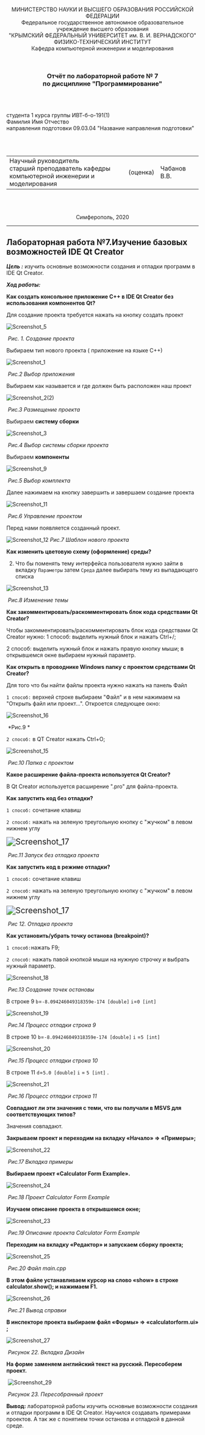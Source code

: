 <p align="center">МИНИСТЕРСТВО НАУКИ  И ВЫСШЕГО ОБРАЗОВАНИЯ РОССИЙСКОЙ ФЕДЕРАЦИИ<br>
Федеральное государственное автономное образовательное учреждение высшего образования<br>
"КРЫМСКИЙ ФЕДЕРАЛЬНЫЙ УНИВЕРСИТЕТ им. В. И. ВЕРНАДСКОГО"<br>
ФИЗИКО-ТЕХНИЧЕСКИЙ ИНСТИТУТ<br>
Кафедра компьютерной инженерии и моделирования</p>
<br>
<h3 align="center">Отчёт по лабораторной работе № 7<br> по дисциплине "Программирование"</h3>
<br><br>

<p>студента 1 курса группы ИВТ-б-о-191(1)<br>
Фамилия Имя Отчество<br>
направления подготовки 09.03.04 "Название направления подготовки"</p>

<br><br>

<table>
<tr><td>Научный руководитель<br> старший преподаватель кафедры<br> компьютерной инженерии и моделирования</td>
<td>(оценка)</td>
<td>Чабанов В.В.</td>
</tr>
</table>
<br><br>
<p align="center">Симферополь, 2020</p>
<hr>

## Лабораторная работа №7.Изучение базовых возможностей IDE Qt Creator

***Цель :*** изучить основные возможности создания и отладки программ в IDE Qt Creator.

***Ход работы:***

**Как создать консольное приложение С++ в IDE Qt Creator без использования компонентов Qt?**

Для создание проекта требуется нажать на кнопку создать проект 

![Screenshot_5](https://raw.githubusercontent.com/fanklim1/CFU2019/master/lab.7/Pic/Screenshot_5.png)

​																						*Рис. 1. Создание проекта*

Выбираем тип нового проекта ( приложение на языке С++)

![Screenshot_1](https://raw.githubusercontent.com/fanklim1/CFU2019/master/lab.7/Pic/Screenshot_1.png)

​																		*Рис.2 Выбор приложения*





Выбираем как называется и  где должен быть расположен наш проект

![Screenshot_2(2)](https://raw.githubusercontent.com/fanklim1/CFU2019/master/lab.7/Pic/Screenshot_2(2).png)

​																					*Рис.3 Размещение проекта*

Выбираем **систему сборки**

![Screenshot_3](https://raw.githubusercontent.com/fanklim1/CFU2019/master/lab.7/Pic/Screenshot_3.png)

​																	*Рис.4 Выбор системы сборки проекта*

Выбираем **компоненты** 

![Screenshot_9](https://raw.githubusercontent.com/fanklim1/CFU2019/master/lab.7/Pic/Screenshot_9.png)

​																		*Рис.5 Выбор комплекта*																			

Далее нажимаем на кнопку завершить  и завершаем создание проекта

![Screenshot_11](https://raw.githubusercontent.com/fanklim1/CFU2019/master/lab.7/Pic/Screenshot_11.png)

​																	*Рис.6 Управление проектом*

Перед нами появляется  созданный проект.  

![Screenshot_12](https://raw.githubusercontent.com/fanklim1/CFU2019/master/lab.7/Pic/Screenshot_12.png)																	*Рис.7 Шаблон нового проекта* 



**Как изменить цветовую схему (оформление) среды?**

2. Что бы поменять тему интерфейса пользователя нужно зайти в вкладку `Параметры` затем `Среда`  далее выбирать тему из выпадающего списка

![Screenshot_13](https://raw.githubusercontent.com/fanklim1/CFU2019/master/lab.7/Pic/Screenshot_13.png)

​																			*Рис.8 Изменение темы*

**Как закомментировать/раскомментировать блок кода средствами Qt Creator?**

Чтобы закомментировать/раскомментировать блок кода средствами Qt Creator нужно:
1 способ: выделить нужный блок и нажать Ctrl+/; 

2 способ: выделить нужный блок и нажать правую кнопку мыши; в открывшемся окне выбираем нужный параметр.

**Как открыть в проводнике Windows папку с проектом средствами Qt Creator?**

Для того что бы найти файлы проекта нужно нажать на панель Файл

`1 способ:` верхней строке выбираем "Файл" и в нем нажимаем на "Открыть файл или проект...". Откроется следующее окно:

![Screenshot_16](https://raw.githubusercontent.com/fanklim1/CFU2019/master/lab.7/Pic/Screenshot_16.png)

​																		*Рис.9 *

`2 способ:` в QT Creator нажать Ctrl+O;

![Screenshot_15](https://raw.githubusercontent.com/fanklim1/CFU2019/master/lab.7/Pic/Screenshot_15.png)

​																			*Рис.10 Папка с проектом*



**Какое расширение файла-проекта используется Qt Creator?**

В Qt Creator используется расширение ".pro" для файла-проекта.

**Как запустить код без отладки?**

`1 способ:` сочетание клавиш 

`2 способ:` нажать на зеленую треугольную кнопку с "жучком" в левом нижнем углу

<img src="https://raw.githubusercontent.com/fanklim1/CFU2019/master/lab.7/Pic/Screenshot_17.png" alt="Screenshot_17" style="zoom:150%;" />

​																		*Рис.11 Запуск без отладка проекта*



**Как запустить код в режиме отладки?**

`1 способ:` сочетание клавиш 

`2 способ:` нажать на зеленую треугольную кнопку с "жучком" в левом нижнем углу

<img src="https://raw.githubusercontent.com/fanklim1/CFU2019/master/lab.7/Pic/Screenshot_17.png" alt="Screenshot_17" style="zoom:150%;" />

​																	*Рис 12.  Отладка проекта*



**Как установить/убрать точку останова (breakpoint)?**

`1 способ:`нажать F9; 

`2 способ:` нажать павой кнопкой мыши на нужную строчку и выбрать нужный параметр.

![Screenshot_18](https://raw.githubusercontent.com/fanklim1/CFU2019/master/lab.7/Pic/Screenshot_18.png)

​																*Рис.13 Создание точек остановы*

В строке 9 `b`=`-8.094246049318359e-174 [double]` `i`=`0 [int]` 

![Screenshot_19](https://raw.githubusercontent.com/fanklim1/CFU2019/master/lab.7/Pic/Screenshot_19.png)

​														*Рис.14 Процесс отладки строка 9*

В строке 10 `b`=`-8.094246049318359e-174 [double]`  `i` =`5 [int]` 

![Screenshot_20](https://raw.githubusercontent.com/fanklim1/CFU2019/master/lab.7/Pic/Screenshot_20.png)

​																	*Рис.15 Процесс отладки строка 10*

В строке 11 `d`=`5.0 [double]` `i` = `5 [int]` .

![Screenshot_21](https://raw.githubusercontent.com/fanklim1/CFU2019/master/lab.7/Pic/Screenshot_21.png)

​															*Рис.16 Процесс отладки строка 11*



**Совпадают ли эти значения с теми, что вы получали в MSVS для соответствующих типов?**

Значения совпадают.



**Закрываем проект и переходим на вкладку «Начало» => «Примеры»;**

![Screenshot_22](https://raw.githubusercontent.com/fanklim1/CFU2019/master/lab.7/Pic/Screenshot_22.png)

​																					*Рис.17 Вкладка примеры*

**Выбираем проект «Calculator Form Example».**

![Screenshot_24](https://raw.githubusercontent.com/fanklim1/CFU2019/master/lab.7/Pic/Screenshot_24.png)

​													*Рис.18 Проект Calculator Form Example*																					

**Изучаем описание проекта в открывшемся окне;**

![Screenshot_23](https://raw.githubusercontent.com/fanklim1/CFU2019/master/lab.7/Pic/Screenshot_23.png)

​										*Рис.19  Описание проекта Calculator Form Example*				

**Переходим на вкладку «Редактор» и запускаем сборку проекта;**

![Screenshot_25](https://raw.githubusercontent.com/fanklim1/CFU2019/master/lab.7/Pic/Screenshot_25.png)

​											*Рис.20  Файл main.cpp*	

**В этом файле устанавливаем курсор на слово «show» в строке calculator.show(); и нажимаем F1.**

![Screenshot_26](https://raw.githubusercontent.com/fanklim1/CFU2019/master/lab.7/Pic/Screenshot_26.png)

​															*Рис.21 Вывод справки*	

**В инспекторе проекта выбираем файл «Формы» => «calculatorform.ui» ;**

![Screenshot_27](https://raw.githubusercontent.com/fanklim1/CFU2019/master/lab.7/Pic/Screenshot_27.png)

​															*Рисунок 22. Вкладка Дизайн*

**На форме заменяем английский текст на русский. Пересоберем проект.**

​													![Screenshot_29](https://raw.githubusercontent.com/fanklim1/CFU2019/master/lab.7/Pic/Screenshot_29.png)

​																	*Рисунок 23. Пересобранный проект*

**Вывод:** лабораторной работы изучить основные возможности создания и отладки программ в IDE Qt Creator. Научился создавать примерами проектов. А так же c понятием точки останова и отладкой в данной среде.
